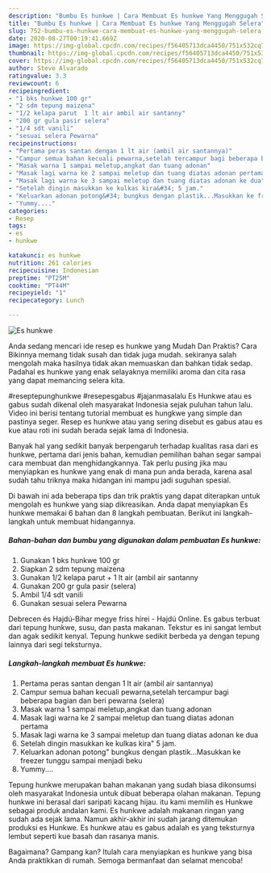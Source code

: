 ```yaml
---
description: "Bumbu Es hunkwe | Cara Membuat Es hunkwe Yang Menggugah Selera"
title: "Bumbu Es hunkwe | Cara Membuat Es hunkwe Yang Menggugah Selera"
slug: 752-bumbu-es-hunkwe-cara-membuat-es-hunkwe-yang-menggugah-selera
date: 2020-08-27T00:19:41.669Z
image: https://img-global.cpcdn.com/recipes/f56405713dca4450/751x532cq70/es-hunkwe-foto-resep-utama.jpg
thumbnail: https://img-global.cpcdn.com/recipes/f56405713dca4450/751x532cq70/es-hunkwe-foto-resep-utama.jpg
cover: https://img-global.cpcdn.com/recipes/f56405713dca4450/751x532cq70/es-hunkwe-foto-resep-utama.jpg
author: Steve Alvarado
ratingvalue: 3.3
reviewcount: 6
recipeingredient:
- "1 bks hunkwe 100 gr"
- "2 sdm tepung maizena"
- "1/2 kelapa parut  1 lt air ambil air santanny"
- "200 gr gula pasir selera"
- "1/4 sdt vanili"
- "sesuai selera Pewarna"
recipeinstructions:
- "Pertama peras santan dengan 1 lt air (ambil air santannya)"
- "Campur semua bahan kecuali pewarna,setelah tercampur bagi beberapa bagian dan beri pewarna (selera)"
- "Masak warna 1 sampai meletup,angkat dan tuang adonan"
- "Masak lagi warna ke 2 sampai meletup dan tuang diatas adonan pertama"
- "Masak lagi warna ke 3 sampai meletup dan tuang diatas adonan ke dua"
- "Setelah dingin masukkan ke kulkas kira&#34; 5 jam."
- "Keluarkan adonan potong&#34; bungkus dengan plastik...Masukkan ke freezer tunggu sampai menjadi beku"
- "Yummy...."
categories:
- Resep
tags:
- es
- hunkwe

katakunci: es hunkwe 
nutrition: 261 calories
recipecuisine: Indonesian
preptime: "PT25M"
cooktime: "PT44M"
recipeyield: "1"
recipecategory: Lunch

---
```



![Es hunkwe](https://img-global.cpcdn.com/recipes/f56405713dca4450/751x532cq70/es-hunkwe-foto-resep-utama.jpg)

Anda sedang mencari ide resep es hunkwe yang Mudah Dan Praktis? Cara Bikinnya memang tidak susah dan tidak juga mudah. sekiranya salah mengolah maka hasilnya tidak akan memuaskan dan bahkan tidak sedap. Padahal es hunkwe yang enak selayaknya memiliki aroma dan cita rasa yang dapat memancing selera kita.

#reseptepunghunkwe #resepesgabus #jajanmasalalu Es Hunkwe atau es gabus sudah dikenal oleh masyarakat Indonesia sejak puluhan tahun lalu. Video ini berisi tentang tutorial membuat es hungkwe yang simple dan pastinya seger. Resep es hunkwe atau yang sering disebut es gabus atau es kue atau roti ini sudah berada sejak lama di Indonesia.

Banyak hal yang sedikit banyak berpengaruh terhadap kualitas rasa dari es hunkwe, pertama dari jenis bahan, kemudian pemilihan bahan segar sampai cara membuat dan menghidangkannya. Tak perlu pusing jika mau menyiapkan es hunkwe yang enak di mana pun anda berada, karena asal sudah tahu triknya maka hidangan ini mampu jadi suguhan spesial.


Di bawah ini ada beberapa tips dan trik praktis yang dapat diterapkan untuk mengolah es hunkwe yang siap dikreasikan. Anda dapat menyiapkan Es hunkwe memakai 6 bahan dan 8 langkah pembuatan. Berikut ini langkah-langkah untuk membuat hidangannya.

<!--inarticleads1-->

##### Bahan-bahan dan bumbu yang digunakan dalam pembuatan Es hunkwe:

1. Gunakan 1 bks hunkwe 100 gr
1. Siapkan 2 sdm tepung maizena
1. Gunakan 1/2 kelapa parut + 1 lt air (ambil air santanny
1. Gunakan 200 gr gula pasir (selera)
1. Ambil 1/4 sdt vanili
1. Gunakan sesuai selera Pewarna


Debrecen és Hajdú-Bihar megye friss hírei - Hajdú Online. Es gabus terbuat dari tepung hunkwe, susu, dan pasta makanan. Tekstur es ini sangat lembut dan agak sedikit kenyal. Tepung hunkwe sedikit berbeda ya dengan tepung lainnya dari segi teksturnya. 

<!--inarticleads2-->

##### Langkah-langkah membuat Es hunkwe:

1. Pertama peras santan dengan 1 lt air (ambil air santannya)
1. Campur semua bahan kecuali pewarna,setelah tercampur bagi beberapa bagian dan beri pewarna (selera)
1. Masak warna 1 sampai meletup,angkat dan tuang adonan
1. Masak lagi warna ke 2 sampai meletup dan tuang diatas adonan pertama
1. Masak lagi warna ke 3 sampai meletup dan tuang diatas adonan ke dua
1. Setelah dingin masukkan ke kulkas kira&#34; 5 jam.
1. Keluarkan adonan potong&#34; bungkus dengan plastik...Masukkan ke freezer tunggu sampai menjadi beku
1. Yummy....


Tepung hunkwe merupakan bahan makanan yang sudah biasa dikonsumsi oleh masyarakat Indonesia untuk dibuat beberapa olahan makanan. Tepung hunkwe ini berasal dari saripati kacang hijau. itu kami memilih es Hunkwe sebagai produk andalan kami. Es hunkwe adalah makanan ringan yang sudah ada sejak lama. Namun akhir-akhir ini sudah jarang ditemukan produksi es Hunkwe. Es hunkwe atau es gabus adalah es yang teksturnya lembut seperti kue basah dan rasanya manis. 

Bagaimana? Gampang kan? Itulah cara menyiapkan es hunkwe yang bisa Anda praktikkan di rumah. Semoga bermanfaat dan selamat mencoba!
